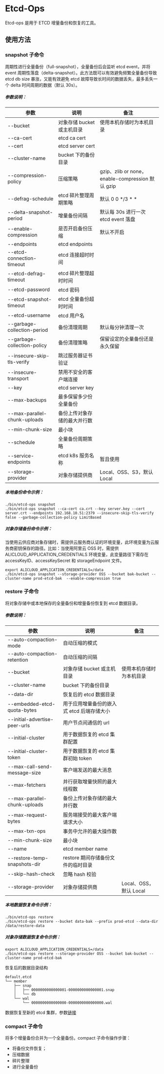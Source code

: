 # Etcd-Ops

Etcd-ops 是用于 ETCD 增量备份和恢复的工具。

## 使用方法

### snapshot 子命令

周期性进行全量备份（full-snapshot），全量备份后会监听 etcd event，并将 event 周期性落盘（delta-snapshot）。此方法既可以有效避免频繁全量备份导致
etcd db size 暴涨，又能有效避免 etcd 故障导致长时间的数据丢失，最多丢失一个 delta 时间周期的数据（默认 30s）。

##### 参数说明：

| 参数                           | 说明                | 备注                                           |
|------------------------------|-------------------|----------------------------------------------|
| --bucket                     | 对象存储 bucket 或主机目录 | 使用本机存储时为本机目录                                 |
| --ca-cert                    | etcd ca cert      |                                              |
| --cert                       | etcd server cert  |                                              |
| --cluster-name               | bucket 下的备份目录     |                                              |
| --compression-policy         | 压缩策略              | gzip、zlib or none，enable-compression 默认 gzip |
| --defrag-schedule            | etcd 碎片整理周期策略     | 默认 0 0 */3 * *                               |
| --delta-snapshot-period      | 增量备份间隔            | 默认每 30s 进行一次 etcd event 落盘                   |
| --enable-compression         | 是否开启备份压缩          | 默认不开启                                        |
| --endpoints                  | etcd endpoints    |                                              |
| --etcd-connection-timeout    | etcd 连接超时时间       |                                              |
| --etcd-defrag-timeout        | etcd 碎片整理超时时间     |                                              |
| --etcd-password              | etcd 密码           |                                              |
| --etcd-snapshot-timeout      | etcd 全量备份超时时间     |                                              |
| --etcd-username              | etcd 用户名          |                                              |
| --garbage-collection-period  | 备份清理周期            | 默认每分钟清理一次                                    |
| --garbage-collection-policy  | 备份清理策略            | 保留设定的全量备份还是永久保留                              |
| --insecure-skip-tls-verify   | 跳过服务器证书验证         |                                              |
| --insecure-transport         | 禁用不安全的客户端连接       |                                              |
| --key                        | etcd server key   |                                              |
| --max-backups                | 最多保留多少份全量备份       |                                              |
| --max-parallel-chunk-uploads | 备份上传对象存储的最大并行数    |                                              |
| --min-chunk-size             | 最小块               |                                              |
| --schedule                   | 全量备份周期策略          |                                              |
| --service-endpoints          | etcd k8s 服务名称     | 暂且使用                                         |
| --storage-provider           | 对象存储提供商           | Local、OSS、S3，默认 Local                        |

##### 本地备份命令示例：

```shell
./bin/etcd-ops snapshot
./bin/etcd-ops snapshot --ca-cert ca.crt --key server.key --cert server.crt --endpoints 192.168.10.51:2379 --insecure-skip-tls-verify false --garbage-collection-policy LimitBased
```

##### 对象存储备份命令示例：

当使用云供应商对象存储时，需提供云服务商认证的环境变量，此环境变量为云服务商密钥保存的路径。比如：当使用阿里云 OSS 时，需提供
ALICLOUD_APPLICATION_CREDENTIALS 环境变量，此变量路径下需存在 accessKeyID、accessKeySecret 和 storageEndpoint 文件。

```shell
export ALICLOUD_APPLICATION_CREDENTIALS=/data
./bin/etcd-ops snapshot --storage-provider OSS --bucket bak-bucket --cluster-name prod-etcd-bak  --enable-compression true
```

### restore 子命令

将对象存储中或本地保存的全量备份和增量备份恢复到 etcd 数据目录。

##### 参数说明：

| 参数                            | 说明                       | 备注                 |
|-------------------------------|--------------------------|--------------------|
| --auto-compaction-mode        | 自动压缩的模式                  |                    |
| --auto-compaction-retention   | 自动压缩的间隔                  |                    |
| --bucket                      | 对象存储 bucket 或主机目录        | 使用本机存储时为本机目录       |
| --cluster-name                | bucket 下的备份目录            |                    |
| --data-dir                    | 恢复后的 etcd 数据目录           |                    |
| --embedded-etcd-quota-bytes   | 用于应用增量备份的嵌入式 etcd 后端存储大小 |                    |
| --initial-advertise-peer-urls | 用户节点间通信的 url             |                    |
| --initial-cluster             | 用于数据恢复的 etcd 集群配置        |                    |
| --initial-cluster-token       | 用于数据恢复的 etcd 集群初始 token  |                    |
| --max-call-send-message-size  | 客户端发送的最大消息               |                    |
| --max-fetchers                | 并行获取增量快照的最大线程数           |                    |
| --max-parallel-chunk-uploads  | 备份上传对象存储的最大并行数           |                    |
| --max-request-bytes           | 服务端接受的最大客户端请求大小          |                    |
| --max-txn-ops                 | 事务中允许的最大操作数              |                    |
| --min-chunk-size              | 最小块                      |                    |
| --name                        | etcd member name         |                    |
| --restore-temp-snapshots-dir  | restore 期间存储备份文件的临时目录    |                    |
| --skip-hash-check             | 忽略 hash 校验               |                    |
| --storage-provider            | 对象存储提供商                  | Local、OSS，默认 Local |

##### 本地数据恢复命令示例：

```shell
./bin/etcd-ops restore
./bin/etcd-ops restore --bucket data-bak --prefix prod-etcd --data-dir /data/restore-data
```

##### 对象存储数据恢复命令示例：

```shell
export ALICLOUD_APPLICATION_CREDENTIALS=/data
./bin/etcd-ops restore --storage-provider OSS --bucket bak-bucket --cluster-name prod-etcd-bak
```

恢复后的数据目录结构

```
default.etcd
└── member
    ├── snap
    │   ├── 0000000000000001-0000000000000001.snap
    │   └── db
    └── wal
        └── 0000000000000000-0000000000000000.wal
```

数据恢复至新的 etcd 集群，参数[链接](https://developer.aliyun.com/article/1094849)

### compact 子命令

将多个增量备份合并为一个全量备份。compact 子命令操作步骤：

- 将备份文件恢复；
- 压缩数据
- 碎片整理
- 进行全量备份
